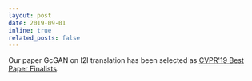 ```yaml
---
layout: post
date: 2019-09-01
inline: true
related_posts: false
---
```


Our paper GcGAN on I2I translation has been selected as [CVPR'19 Best Paper Finalists](https://cvpr2019.thecvf.com/files/CVPR%202019%20-%20Welcome%20Slides%20Final.pdf).
